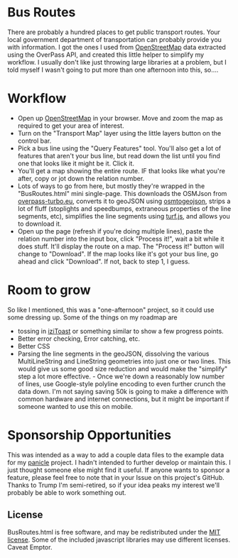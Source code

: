 # Bus Routes
There are probably a hundred places to get public transport routes.  Your
local government department of transportation can probably provide you with
information.  I got the ones I used from [OpenStreetMap](https://www.openstreetmap.org) data extracted using the OverPass API, and created this little helper to simplify my workflow.  I usually don't like just throwing large libraries at a problem, but I told myself I wasn't going to put more than one afternoon into this, so....

# Workflow
- Open up [OpenStreetMap](https://www.openstreetmap.org) in your browser.  Move
and zoom the map as required to get your area of interest.
- Turn on the "Transport Map" layer using the little layers button on the control bar.
- Pick a bus line using the "Query Features" tool.  You'll also get a lot of features that aren't your bus line, but read down the list until you find one that looks like it might be it.  Click it.
- You'll get a map showing the entire route.  IF that looks like what you're after, copy or jot down the relation number.
- Lots of ways to go from here, but mostly they're wrapped in the "BusRoutes.html" mini single-page.  This downloads the OSMJson from [overpass-turbo.eu](https://www.overpass-turbo.eu), converts it to geoJSON using [osmtogeojson](https://github.com/tyrasd/osmtogeojson), strips a lot of fluff (stoplights and speedbumps, extraneous properties of the line segments, etc), simplifies the line segments using [turf.js](https://turfjs.org), and allows you to download it.
- Open up the page (refresh if you're doing multiple lines), paste the relation number into the input box, click "Process it!", wait a bit while it does stuff.  It'll display the route on a map.  The "Process it!" button will change to "Download".  If the map looks like it's got your bus line, go ahead and click "Download".  If not, back to step 1, I guess.

# Room to grow
So like I mentioned, this was a "one-afternoon" project, so it could use some dressing up.  Some of the things on my roadmap are 
- tossing in [iziToast](https://marcelodolza.github.io/iziToast/) or something similar to show a few progress points.
- Better error checking, Error catching, etc.
- Better CSS
- Parsing the line segments in the geoJSON, dissolving the various MultiLineString and LineString geometries into just one or two lines.  This would give us some good size reduction and would make the "simplify" step a lot more effective.  - Once we're down a reasonably low number of lines, use Google-style polyline encoding to even further crunch the data down.  I'm not saying saving 50k is going to make a difference with common hardware and internet connections, but it might be important if someone wanted to use this on mobile.

# Sponsorship Opportunities
This was intended as a way to add a couple data files to the example data for my [panicle](https://github.com/almamigratoria-netizen/panicle) project.  I hadn't intended to further develop or maintain this.  I just thought someone else might find it useful.  If anyone wants to sponsor a feature, please feel free to note that in your Issue on this project's GitHub.  Thanks to Trump I'm semi-retired, so if your idea peaks my interest we'll probably be able to work something out.

## License
BusRoutes.html is free software, and may be redistributed under the [MIT license](LICENSE).  Some of the included javascript libraries may use different licenses.  Caveat Emptor.

